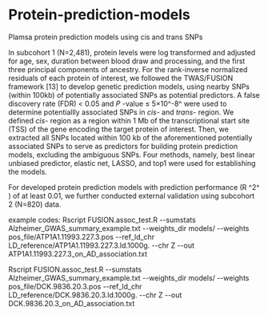 # Protein-prediction-models
Plamsa protein prediction models using cis and trans SNPs

In subcohort 1 (N=2,481), protein levels were log transformed and adjusted for age, sex, duration between blood draw and processing, and the first three principal components of ancestry. For the rank-inverse normalized residuals of each protein of interest, we followed the TWAS/FUSION framework [13] to develop genetic prediction models, using nearby SNPs (within 100kb) of potentially associated SNPs as potential predictors. A false discovery rate (FDR) < 0.05 and  *P* -value ≤ 5×10^-8^ were used to determine potentiallly associated SNPs in *cis-* and *trans-* region. We defined  *cis-* region as a region within 1 Mb of the transcriptional start site (TSS) of the gene encoding the target protein of interest. Then, we extracted all SNPs located within 100 kb of the aforementioned potentially associated SNPs to serve as predictors for building protein prediction models, excluding the ambiguous SNPs. Four methods, namely, best linear unbiased predictor, elastic net, LASSO, and top1 were used for establishing the models.

For developed protein prediction models with prediction performance (R ^2^ ) of at least 0.01, we further conducted external validation using subcohort 2 (N=820) data.



example codes:
Rscript FUSION.assoc_test.R --sumstats Alzheimer_GWAS_summary_example.txt --weights_dir models/ --weights pos_file/ATP1A1.11993.227.3.pos --ref_ld_chr LD_reference/ATP1A1.11993.227.3.ld.1000g. --chr Z --out ATP1A1.11993.227.3_on_AD_association.txt

Rscript FUSION.assoc_test.R --sumstats Alzheimer_GWAS_summary_example.txt --weights_dir models/ --weights pos_file/DCK.9836.20.3.pos --ref_ld_chr LD_reference/DCK.9836.20.3.ld.1000g. --chr Z --out DCK.9836.20.3_on_AD_association.txt
